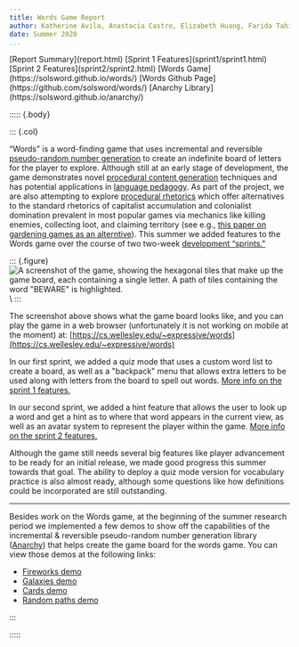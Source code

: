 ```yaml
---
title: Words Game Report
author: Katherine Avila, Anastacia Castro, Elizabeth Huang, Farida Tahiry, and Peter Mawhorter
date: Summer 2020
...
```


<nav>
[Report Summary](report.html)
[Sprint 1 Features](sprint1/sprint1.html)
[Sprint 2 Features](sprint2/sprint2.html)
[Words Game](https://solsword.github.io/words/)
[Words Github Page](https://github.com/solsword/words/)
[Anarchy Library](https://solsword.github.io/anarchy/)
</nav>

::::: {.body}

::: {.col}

“Words" is a word-finding game that uses incremental and
reversible [pseudo-random number
generation](https://en.wikipedia.org/wiki/Pseudorandom_number_generator)
to create an indefinite board of letters for the player to explore.
Although still at an early stage of development, the game demonstrates
novel
[procedural content
generation](https://en.wikipedia.org/wiki/Procedural_generation)
techniques and has potential applications in [language
pedagogy](https://en.wikipedia.org/wiki/Language_pedagogy). As part
of the project, we are also attempting to explore [procedural
rhetorics](https://en.wikipedia.org/wiki/Procedural_rhetoric) which offer
alternatives to the standard rhetorics of capitalist accumulation and
colonialist domination prevalent in most popular games via mechanics like
killing enemies, collecting loot, and claiming territory (see e.g., [this
paper on gardening games as an
alterntive](https://mkremins.github.io/publications/GardeningGames.pdf)).
This summer we added features to the Words game over the course of two
two-week [development
“sprints."](https://searchsoftwarequality.techtarget.com/definition/Scrum-sprint)

::: {.figure}
![A screenshot of the game, showing the hexagonal tiles that make
up the game board, each containing a single letter. A path of
tiles containing the word "BEWARE" is highlighted.](gameplay.png)\ 
:::

The screenshot above shows what the game board looks like, and you
can play the game in a web browser (unfortunately it is not
working on mobile at the moment) at:
[https://cs.wellesley.edu/~expressive/words](https://cs.wellesley.edu/~expressive/words)

In our first sprint, we added a quiz mode that uses a custom
word list to create a board, as well as a "backpack" menu that
allows extra letters to be used along with letters from the board
to spell out words. [More info on the sprint 1
features.](sprint1/sprint1.html)

In our second sprint, we added a hint feature that allows the user
to look up a word and get a hint as to where that word appears in
the current view, as well as an avatar system to represent the
player within the game. [More info on the sprint 2
features.](sprint2/sprint2.html)

Although the game still needs several big features like player
advancement to be ready for an initial release, we made good
progress this summer towards that goal. The ability to deploy a
quiz mode version for vocabulary practice is also almost ready,
although some questions like how definitions could be incorporated
are still outstanding.

---

Besides work on the Words game, at the beginning of the summer
research period we implemented a few demos to show off the
capabilities of the incremental & reversible pseudo-random number
generation library ([Anarchy](https://solsword.github.io/anarchy/)) that
helps create the game board for the words game. You can view those demos
at the following links:

* [Fireworks demo](https://solsword.github.io/anarchy/js/fireworks.html)
* [Galaxies demo](https://solsword.github.io/anarchy/js/galaxies.html)
* [Cards demo](https://solsword.github.io/anarchy/js/card_deck.html)
* [Random paths demo](https://solsword.github.io/anarchy/js/random_path.html)

:::

:::::
